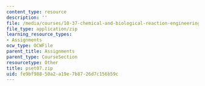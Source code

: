 ```yaml
---
content_type: resource
description: ''
file: /media/courses/10-37-chemical-and-biological-reaction-engineering-spring-2007/fe9bf98850a2a19e7b8726d7c156b59c_pset07.zip
file_type: application/zip
learning_resource_types:
- Assignments
ocw_type: OCWFile
parent_title: Assignments
parent_type: CourseSection
resourcetype: Other
title: pset07.zip
uid: fe9bf988-50a2-a19e-7b87-26d7c156b59c
---
```


